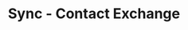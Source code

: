 ---
description: 两个人同时打开此 app，就会合并整个通讯录。
layout: post
results:
- artistId: 1105975213
  version: '1.0.2'
  primaryGenreName: Productivity
  formattedPrice: 免费
  artworkUrl60: http://is2.mzstatic.com/image/thumb/Purple30/v4/b8/e6/3d/b8e63d90-a68b-a9d4-c494-3300146a1f01/source/60x60bb.jpg
  minimumOsVersion: '8.0'
  appletvScreenshotUrls: &a []
  sellerName: Jordan Joseph Inc.
  supportedDevices:
  - iPad2Wifi
  - iPad23G
  - iPhone4S
  - iPadThirdGen
  - iPadThirdGen4G
  - iPhone5
  - iPodTouchFifthGen
  - iPadFourthGen
  - iPadFourthGen4G
  - iPadMini
  - iPadMini4G
  - iPhone5c
  - iPhone5s
  - iPhone6
  - iPhone6Plus
  - iPodTouchSixthGen
  genres:
  - 效率
  - 社交
  currentVersionReleaseDate: '2016-05-02T22:36:58Z'
  trackName: Sync - Contact Exchange
  isVppDeviceBasedLicensingEnabled: true
  description: "Exchange contact information with new people with the click
    of a single button! \n\nExchange:\n- Name\n- Phone Numbers\n- Emails\n-
    Website\n\nOrganize contacts in your personal Digital Card Case.  \nSync
    your iPhone Contacts with your Digital Card Case and add the new contacts
    you Sync to your iPhone Contacts\n\n- Visit website!\n- Send iMessage,
    text, and email!\n- Make calls!"
  price: 0
  trackId: 1105975214
  releaseDate: '2016-04-27T21:34:20Z'
  advisories: *a
  screenshotUrls:
  - http://a1.mzstatic.com/us/r30/Purple18/v4/ee/2e/72/ee2e7279-f797-3aae-d267-8164176879b5/screen1136x1136.jpeg
  - http://a5.mzstatic.com/us/r30/Purple30/v4/f3/76/d0/f376d0b9-d272-fd16-1d21-a1cb2328c44d/screen1136x1136.jpeg
  - http://a3.mzstatic.com/us/r30/Purple4/v4/1f/ca/66/1fca669b-47b7-b9bd-0ee3-896336c2f7e8/screen1136x1136.jpeg
  - http://a4.mzstatic.com/us/r30/Purple30/v4/17/26/21/1726216a-3d1d-503e-2840-b34e2471f349/screen1136x1136.jpeg
  - http://a4.mzstatic.com/us/r30/Purple60/v4/3a/42/52/3a425219-ee08-4b3d-9061-09c7a899386f/screen1136x1136.jpeg
  artistViewUrl: https://itunes.apple.com/cn/developer/jordan-joseph-inc./id1105975213?uo=4
  primaryGenreId: 6007
  kind: software
  fileSizeBytes: '5822891'
  bundleId: Robert-Cash.Sync
  trackContentRating: 4+
  releaseNotes: Bug fixes.
  contentAdvisoryRating: 4+
  trackCensoredName: Sync - Contact Exchange
  isGameCenterEnabled: false
  artistName: Jordan Joseph Inc.
  languageCodesISO2A:
  - EN
  features: *a
  wrapperType: software
  artworkUrl512: http://is2.mzstatic.com/image/thumb/Purple30/v4/b8/e6/3d/b8e63d90-a68b-a9d4-c494-3300146a1f01/source/512x512bb.jpg
  artworkUrl100: http://is2.mzstatic.com/image/thumb/Purple30/v4/b8/e6/3d/b8e63d90-a68b-a9d4-c494-3300146a1f01/source/100x100bb.jpg
  trackViewUrl: https://geo.itunes.apple.com/cn/app/sync-contact-exchange/id1105975214?mt=8&uo=4
  genreIds:
  - '6007'
  - '6005'
  currency: CNY
  ipadScreenshotUrls: *a
category: 效率
tags: tag1
resultCount: 1
title: Sync - Contact Exchange

---